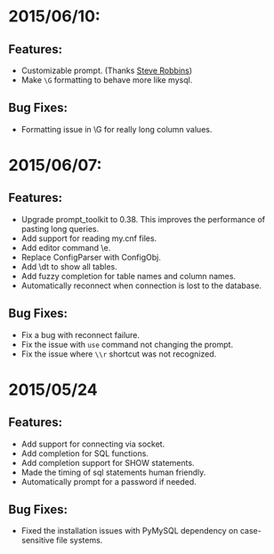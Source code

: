 2015/06/10:
===========

Features:
---------

* Customizable prompt. (Thanks [Steve Robbins](https://github.com/steverobbins))
* Make `\G` formatting to behave more like mysql.
   
Bug Fixes:
----------

* Formatting issue in \G for really long column values.


2015/06/07:
===========

Features:
---------

* Upgrade prompt_toolkit to 0.38. This improves the performance of pasting long queries. 
* Add support for reading my.cnf files.
* Add editor command \e.
* Replace ConfigParser with ConfigObj.
* Add \dt to show all tables.
* Add fuzzy completion for table names and column names.
* Automatically reconnect when connection is lost to the database.

Bug Fixes:
----------

* Fix a bug with reconnect failure.
* Fix the issue with `use` command not changing the prompt.
* Fix the issue where `\\r` shortcut was not recognized.


2015/05/24
==========

Features:
---------

* Add support for connecting via socket.
* Add completion for SQL functions.
* Add completion support for SHOW statements.
* Made the timing of sql statements human friendly. 
* Automatically prompt for a password if needed.

Bug Fixes:
----------
* Fixed the installation issues with PyMySQL dependency on case-sensitive file systems. 

